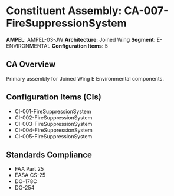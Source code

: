 # Constituent Assembly: CA-007-FireSuppressionSystem

**AMPEL**: AMPEL-03-JW
**Architecture**: Joined Wing
**Segment**: E-ENVIRONMENTAL
**Configuration Items**: 5

## CA Overview
Primary assembly for Joined Wing E Environmental components.

## Configuration Items (CIs)
- CI-001-FireSuppressionSystem
- CI-002-FireSuppressionSystem
- CI-003-FireSuppressionSystem
- CI-004-FireSuppressionSystem
- CI-005-FireSuppressionSystem

## Standards Compliance
- FAA Part 25
- EASA CS-25
- DO-178C
- DO-254
